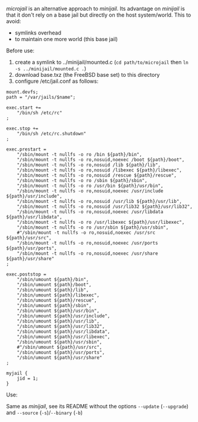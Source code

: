 *microjail* is an alternative approach to *minijail*. Its advantage on *minijail* is that it don't rely on a base jail but directly on the host system/world. This to avoid:

* symlinks overhead
* to maintain one more world (this base jail)

Before use:

1. create a symlink to ../minijail/mounted.c (`cd path/to/microjail` then `ln -s ../minijail/mounted.c .`)
2. download base.txz (the FreeBSD base set) to this directory
3. configure /etc/jail.conf as follows:

```
mount.devfs;
path = "/var/jails/$name";

exec.start +=
    "/bin/sh /etc/rc"
;

exec.stop +=
    "/bin/sh /etc/rc.shutdown"
;

exec.prestart =
    "/sbin/mount -t nullfs -o ro /bin ${path}/bin",
    "/sbin/mount -t nullfs -o ro,nosuid,noexec /boot ${path}/boot",
    "/sbin/mount -t nullfs -o ro,nosuid /lib ${path}/lib",
    "/sbin/mount -t nullfs -o ro,nosuid /libexec ${path}/libexec",
    "/sbin/mount -t nullfs -o ro,nosuid /rescue ${path}/rescue",
    "/sbin/mount -t nullfs -o ro /sbin ${path}/sbin",
    "/sbin/mount -t nullfs -o ro /usr/bin ${path}/usr/bin",
    "/sbin/mount -t nullfs -o ro,nosuid,noexec /usr/include ${path}/usr/include",
    "/sbin/mount -t nullfs -o ro,nosuid /usr/lib ${path}/usr/lib",
    "/sbin/mount -t nullfs -o ro,nosuid /usr/lib32 ${path}/usr/lib32",
    "/sbin/mount -t nullfs -o ro,nosuid,noexec /usr/libdata ${path}/usr/libdata",
    "/sbin/mount -t nullfs -o ro /usr/libexec ${path}/usr/libexec",
    "/sbin/mount -t nullfs -o ro /usr/sbin ${path}/usr/sbin",
    #"/sbin/mount -t nullfs -o ro,nosuid,noexec /usr/src ${path}/usr/src",
    "/sbin/mount -t nullfs -o ro,nosuid,noexec /usr/ports ${path}/usr/ports",
    "/sbin/mount -t nullfs -o ro,nosuid,noexec /usr/share ${path}/usr/share"
;

exec.poststop =
    "/sbin/umount ${path}/bin",
    "/sbin/umount ${path}/boot",
    "/sbin/umount ${path}/lib",
    "/sbin/umount ${path}/libexec",
    "/sbin/umount ${path}/rescue",
    "/sbin/umount ${path}/sbin",
    "/sbin/umount ${path}/usr/bin",
    "/sbin/umount ${path}/usr/include",
    "/sbin/umount ${path}/usr/lib",
    "/sbin/umount ${path}/usr/lib32",
    "/sbin/umount ${path}/usr/libdata",
    "/sbin/umount ${path}/usr/libexec",
    "/sbin/umount ${path}/usr/sbin",
    #"/sbin/umount ${path}/usr/src",
    "/sbin/umount ${path}/usr/ports",
    "/sbin/umount ${path}/usr/share"
;

myjail {
    jid = 1;
}
```

Use:

Same as *minijail*, see its README without the options `--update` (`--upgrade`) and `--source` (`-s`)/`--binary` (`-b`)
